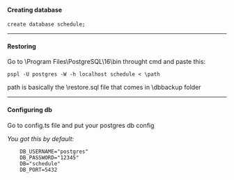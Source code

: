 #### Creating database

```
create database schedule;
```

-------------------------------------------------------

#### Restoring

Go to \Program Files\PostgreSQL\16\bin throught cmd and paste this:

```
pspl -U postgres -W -h localhost schedule < \path
```

path is basically the \restore.sql file that comes in \dbbackup folder

------------------------------------------------------

#### Configuring db

Go to config.ts file and put your postgres db config

*You got this by default:*

```
    DB_USERNAME="postgres"
    DB_PASSWORD="12345"
    DB="schedule"
    DB_PORT=5432
```